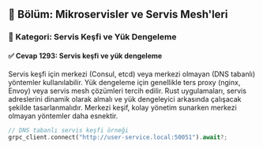 ## 📘 Bölüm: Mikroservisler ve Servis Mesh'leri  
### 🔹 Kategori: Servis Keşfi ve Yük Dengeleme  
#### ✅ Cevap 1293: Servis keşfi ve yük dengeleme

Servis keşfi için merkezi (Consul, etcd) veya merkezi olmayan (DNS tabanlı) yöntemler kullanılabilir. Yük dengeleme için genellikle ters proxy (nginx, Envoy) veya servis mesh çözümleri tercih edilir. Rust uygulamaları, servis adreslerini dinamik olarak almalı ve yük dengeleyici arkasında çalışacak şekilde tasarlanmalıdır. Merkezi keşif, kolay yönetim sunarken merkezi olmayan yöntemler daha esnektir.

```rust
// DNS tabanlı servis keşfi örneği
grpc_client.connect("http://user-service.local:50051").await?;
```

